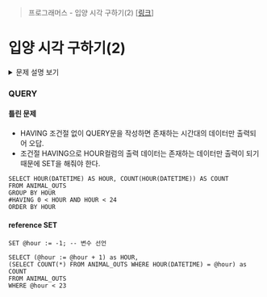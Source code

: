 > 프로그래머스 - 입양 시각 구하기(2) [[링크](https://school.programmers.co.kr/learn/courses/30/lessons/59413)]

# 입양 시각 구하기(2)

<details markdown ="1">
<summary>문제 설명 보기</summary>
<img src="https://user-images.githubusercontent.com/86038910/186597899-6c4b8826-21b8-4c71-9d99-0a68f0db8922.png">
<img src="https://user-images.githubusercontent.com/86038910/186597951-dec0b968-f84d-4ae7-98b8-b966d41a8cd1.png">
</details>

### QUERY

#### 틀린 문제
- HAVING 조건절 없이 QUERY문을 작성하면 존재하는 시간대의 데이터만 출력되어 오답.
- 조건절 HAVING으로 HOUR컬럼의 출력 데이터는 존재하는 데이터만 출력이 되기 때문에 SET을 해줘야 한다. 
```MYSQL
SELECT HOUR(DATETIME) AS HOUR, COUNT(HOUR(DATETIME)) AS COUNT
FROM ANIMAL_OUTS
GROUP BY HOUR
#HAVING 0 < HOUR AND HOUR < 24
ORDER BY HOUR
```

#### reference SET
```MYSQL
SET @hour := -1; -- 변수 선언

SELECT (@hour := @hour + 1) as HOUR,
(SELECT COUNT(*) FROM ANIMAL_OUTS WHERE HOUR(DATETIME) = @hour) as COUNT
FROM ANIMAL_OUTS
WHERE @hour < 23
```
